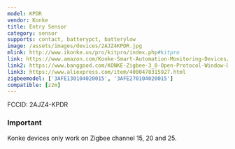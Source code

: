 ```yaml
---
model: KPDR
vendor: Konke
title: Entry Sensor
category: sensor
supports: contact, batterypct, batterylow
image: /assets/images/devices/2AJZ4KPDR.jpg
mlink: http://www.ikonke.us/pro/kitpro/index.php#kitpro
link: https://www.amazon.com/Konke-Smart-Automation-Monitoring-Devices/dp/B07QR87KW6
link2: https://www.banggood.com/KONKE-Zigbee-3_0-Open-Protocol-Window-Door-Sensor-Smart-Home-Function-Remote-Control-Alarm-Door-Sensor-Security-From-Xiaomi-Eco-system-p-1551743.html
link3: https://www.aliexpress.com/item/4000478315927.html
zigbeemodel: ['3AFE130104020015', '3AFE270104020015']
compatible: [z2m]
---
```


FCCID: 2AJZ4-KPDR
### Important
Konke devices only work on Zigbee channel 15, 20 and 25. 
